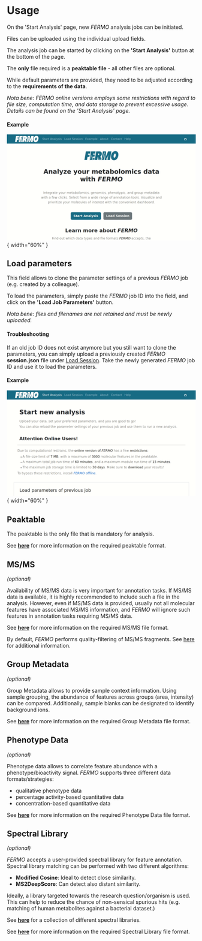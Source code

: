 # Usage

On the 'Start Analysis' page, new *FERMO* analysis jobs can be initiated.

Files can be uploaded using the individual upload fields. 

The analysis job can be started by clicking on the **'Start Analysis'** button at the bottom of the page.

The **only** file required is a **peaktable file** - all other files are optional.

While default parameters are provided, they need to be adjusted according to the **requirements of the data**.

*Nota bene: *FERMO* online versions employs some restrictions with regard to file size, computation time, and data storage to prevent excessive usage. Details can be found on the 'Start Analysis' page.*

#### Example

![full_run](../assets/images/screenshots/gui.start.full_run.gif){ width="60%" }

## Load parameters

This field allows to clone the parameter settings of a previous *FERMO* job (e.g. created by a colleague). 

To load the parameters, simply paste the *FERMO* job ID into the field, and click on the **'Load Job Parameters'** button.

*Nota bene: files and filenames are not retained and must be newly uploaded.*

#### Troubleshooting

If an old job ID does not exist anymore but you still want to clone the parameters, you can simply upload a previously created *FERMO* **session.json** file under [Load Session](./gui.load.md).
Take the newly generated *FERMO* job ID and use it to load the parameters.

#### Example

![load_params.png](../assets/images/screenshots/gui.load_params.gif){ width="60%" }

## Peaktable

The peaktable is the only file that is mandatory for analysis.

See [**here**](./input_output.md#molecular-feature-peaktable) for more information on the required peaktable format.

## MS/MS

*(optional)*

Availability of MS/MS data is very important for annotation tasks. If MS/MS data is available, it is highly recommended to include such a file in the analysis.
However, even if MS/MS data is provided, usually not all molecular features have associated MS/MS information, and *FERMO* will ignore such features in annotation tasks requiring MS/MS data.

See [**here**](./input_output.md#msms-spectrum-information) for more information on the required MS/MS file format.

By default, *FERMO* performs quality-filtering of MS/MS fragments. See [here](../modules/filter.msms.md) for additional information.

## Group Metadata

*(optional)*

Group Metadata allows to provide sample context information. 
Using sample grouping, the abundance of features across groups (area, intensity) can be compared. 
Additionally, sample blanks can be designated to identify background ions.

See [**here**](./input_output.md#group-metadata) for more information on the required Group Metadata file format.

## Phenotype Data

*(optional)*

Phenotype data allows to correlate feature abundance with a phenotype/bioactivity signal. 
*FERMO* supports three different data formats/strategies:

- qualitative phenotype data
- percentage activity-based quantitative data
- concentration-based quantitative data

See [**here**](./input_output.md#phenotype-bioactivity-data) for more information on the required Phenotype Data file format.


## Spectral Library

*(optional)*

*FERMO* accepts a user-provided spectral library for feature annotation. 
Spectral library matching can be performed with two different algorithms: 

- **Modified Cosine**: Ideal to detect close similarity.
- **MS2DeepScore**: Can detect also distant similarity.

Ideally, a library targeted towards the research question/organism is used.
This can help to reduce the chance of non-sensical spurious hits (e.g. matching of human metabolites against a bacterial dataset.)

See [**here**](https://external.gnps2.org/gnpslibrary) for a collection of different spectral libraries.

See [**here**](./input_output.md#spectral-library) for more information on the required Spectral Library file format.
